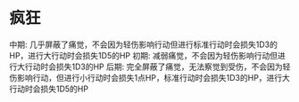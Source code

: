 # 疯狂

中期: 几乎屏蔽了痛觉，不会因为轻伤影响行动但进行标准行动时会损失1D3的HP，进行大行动时会损失1D5的HP
初期: 减弱痛觉，不会因为轻伤影响行动但进行大行动时会损失1D3的HP
后期: 完全屏蔽了痛觉，无法察觉到受伤，不会因为轻伤影响行动，但进行小行动时会损失1点HP，标准行动时会损失1D3的HP，进行大行动时会损失1D5的HP